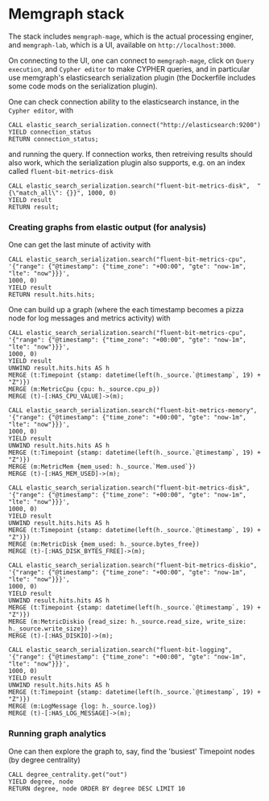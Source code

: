 # Memgraph stack

The stack includes `memgraph-mage`, which is the actual processing enginer, and `memgraph-lab`, which is a UI, available on `http://localhost:3000`.

On connecting to the UI, one can connect to `memgraph-mage`, click on `Query execution`, and `Cypher editor` to make CYPHER queries, and in particular use memgraph's elasticsearch serialization plugin (the Dockerfile includes some code mods on the serialization plugin).

One can check connection ability to the elasticsearch instance, in the `Cypher editor`, with
```
CALL elastic_search_serialization.connect("http://elasticsearch:9200")
YIELD connection_status
RETURN connection_status;
```
and running the query. If connection works, then retreiving results should also work, which the serialization plugin also supports, e.g. on an index called `fluent-bit-metrics-disk`
```
CALL elastic_search_serialization.search("fluent-bit-metrics-disk",  "{\"match_all\": {}}", 1000, 0)
YIELD result
RETURN result;
```

### Creating graphs from elastic output (for analysis)

One can get the last minute of activity with
```
CALL elastic_search_serialization.search("fluent-bit-metrics-cpu",
'{"range": {"@timestamp": {"time_zone": "+00:00", "gte": "now-1m", "lte": "now"}}}',
1000, 0)
YIELD result
RETURN result.hits.hits;
```
One can build up a graph (where the each timestamp becomes a pizza node for log messages and metrics activity) with
```
CALL elastic_search_serialization.search("fluent-bit-metrics-cpu",
'{"range": {"@timestamp": {"time_zone": "+00:00", "gte": "now-1m", "lte": "now"}}}',
1000, 0)
YIELD result
UNWIND result.hits.hits AS h
MERGE (t:Timepoint {stamp: datetime(left(h._source.`@timestamp`, 19) + "Z")})
MERGE (m:MetricCpu {cpu: h._source.cpu_p})
MERGE (t)-[:HAS_CPU_VALUE]->(m);

CALL elastic_search_serialization.search("fluent-bit-metrics-memory",
'{"range": {"@timestamp": {"time_zone": "+00:00", "gte": "now-1m", "lte": "now"}}}',
1000, 0)
YIELD result
UNWIND result.hits.hits AS h
MERGE (t:Timepoint {stamp: datetime(left(h._source.`@timestamp`, 19) + "Z")})
MERGE (m:MetricMem {mem_used: h._source.`Mem.used`})
MERGE (t)-[:HAS_MEM_USED]->(m);

CALL elastic_search_serialization.search("fluent-bit-metrics-disk",
'{"range": {"@timestamp": {"time_zone": "+00:00", "gte": "now-1m", "lte": "now"}}}',
1000, 0)
YIELD result
UNWIND result.hits.hits AS h
MERGE (t:Timepoint {stamp: datetime(left(h._source.`@timestamp`, 19) + "Z")})
MERGE (m:MetricDisk {mem_used: h._source.bytes_free})
MERGE (t)-[:HAS_DISK_BYTES_FREE]->(m);

CALL elastic_search_serialization.search("fluent-bit-metrics-diskio",
'{"range": {"@timestamp": {"time_zone": "+00:00", "gte": "now-1m", "lte": "now"}}}',
1000, 0)
YIELD result
UNWIND result.hits.hits AS h
MERGE (t:Timepoint {stamp: datetime(left(h._source.`@timestamp`, 19) + "Z")})
MERGE (m:MetricDiskio {read_size: h._source.read_size, write_size: h._source.write_size})
MERGE (t)-[:HAS_DISKIO]->(m);

CALL elastic_search_serialization.search("fluent-bit-logging",
'{"range": {"@timestamp": {"time_zone": "+00:00", "gte": "now-1m", "lte": "now"}}}',
1000, 0)
YIELD result
UNWIND result.hits.hits AS h
MERGE (t:Timepoint {stamp: datetime(left(h._source.`@timestamp`, 19) + "Z")})
MERGE (m:LogMessage {log: h._source.log})
MERGE (t)-[:HAS_LOG_MESSAGE]->(m);
```
### Running graph analytics

One can then explore the graph to, say, find the 'busiest' Timepoint nodes (by degree centrality)
```
CALL degree_centrality.get("out")
YIELD degree, node
RETURN degree, node ORDER BY degree DESC LIMIT 10
```
